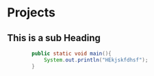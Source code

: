# Projects


## This is a sub Heading


```java
        public static void main(){
            System.out.println("HEkjskfdhsf");
        }
```